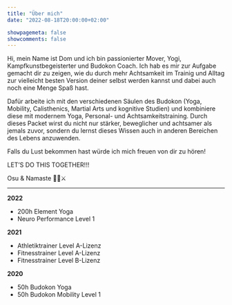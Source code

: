 ```yaml
---
title: "Über mich"
date: "2022-08-18T20:00:00+02:00"

showpagemeta: false
showcomments: false
---
```


Hi, mein Name ist Dom und ich bin passionierter Mover, Yogi, Kampfkunstbegeisterter und Budokon Coach. Ich hab es mir zur Aufgabe gemacht dir zu zeigen, wie du durch mehr Achtsamkeit im Trainig und Alltag zur vielleicht besten Version deiner selbst werden kannst und dabei auch noch eine Menge Spaß hast.

Dafür arbeite ich mit den verschiedenen Säulen des Budokon (Yoga, Mobility, Calisthenics, Martial Arts und kognitive Studien) und kombiniere diese mit modernem Yoga, Personal- und Achtsamkeitstraining. Durch dieses Packet wirst du nicht nur stärker, beweglicher und achtsamer als jemals zuvor, sondern du lernst dieses Wissen auch in anderen Bereichen des Lebens anzuwenden.

Falls du Lust bekommen hast würde ich mich freuen von dir zu hören!

LET’S DO THIS TOGETHER!!!

Osu & Namaste
🙏🖤⚔️

___

**2022**
- 200h Element Yoga
- Neuro Performance Level 1

**2021**
- Athletiktrainer Level A-Lizenz
- Fitnesstrainer Level A-Lizenz
- Fitnesstrainer Level B-Lizenz

**2020**
- 50h Budokon Yoga
- 50h Budokon Mobility Level 1